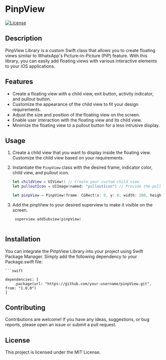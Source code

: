 # PinpView

[![License](https://img.shields.io/badge/license-MIT-blue.svg)](https://opensource.org/licenses/MIT)

## Description
PinpView Library is a custom Swift class that allows you to create floating views similar to WhatsApp's Picture-in-Picture (PiP) feature. With this library, you can easily add floating views with various interactive elements to your iOS applications.

## Features
- Create a floating view with a child view, exit button, activity indicator, and pullout button.
- Customize the appearance of the child view to fit your design requirements.
- Adjust the size and position of the floating view on the screen.
- Enable user interaction with the floating view and its child view.
- Minimize the floating view to a pullout button for a less intrusive display.

## Usage
1. Create a child view that you want to display inside the floating view. Customize the child view based on your requirements.

2. Instantiate the `PinpView` class with the desired frame, indicator color, child view, and pullout icon.

   ```swift
   let childView = UIView() // Create your custom child view
   let pulloutIcon = UIImage(named: "pulloutIcon") // Provide the pullout button icon image
   
   let pinpView = PinpView(frame: CGRect(x: 0, y: 0, width: 200, height: 200), indicatorColor: .gray, childView: childView, pulloutIcon: pulloutIcon)

3. Add the pinpView to your desired superview to make it visible on the screen.
   ```swift
    superview.addSubview(pinpView)
    
## Installation
You can integrate the PinpView Library into your project using Swift Package Manager. Simply add the following dependency to your Package.swift file:

    ```swift

    dependencies: [
        .package(url: "https://github.com/your-username/pinpView.git", from: "1.0.0")
    ]
    
## Contributing
Contributions are welcome! If you have any ideas, suggestions, or bug reports, please open an issue or submit a pull request.

## License

This project is licensed under the MIT License.
